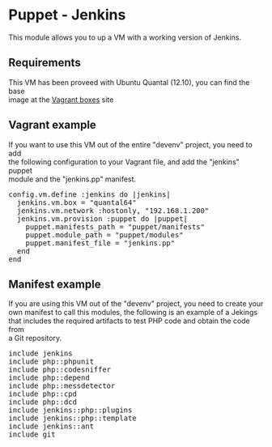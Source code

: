 Puppet - Jenkins
==============

This module allows you to up a VM with a working version of Jenkins.

Requirements
------------
This VM has been proveed with Ubuntu Quantal (12.10), you can find the base  
image at the [Vagrant boxes][1] site

Vagrant example
---------------
If you want to use this VM out of the entire "devenv" project, you need to add  
the following configuration to your Vagrant file, and add the "jenkins" puppet  
module and the "jenkins.pp" manifest.
<pre>
config.vm.define :jenkins do |jenkins|
  jenkins.vm.box = "quantal64"
  jenkins.vm.network :hostonly, "192.168.1.200"
  jenkins.vm.provision :puppet do |puppet|
    puppet.manifests_path = "puppet/manifests"
    puppet.module_path = "puppet/modules"
    puppet.manifest_file = "jenkins.pp"
  end
end</pre>

Manifest example
----------------
If you are using this VM out of the "devenv" project, you need to create your  
own manifest to call this modules, the following is an example of a Jekings  
that includes the required artifacts to test PHP code and obtain the code from  
a Git repository.
<pre>
include jenkins
include php::phpunit
include php::codesniffer
include php::depend
include php::messdetector
include php::cpd
include php::dcd
include jenkins::php::plugins
include jenkins::php::template
include jenkins::ant
include git</pre>

[1]: http://www.vagrantbox.es/ "Vagrant base boxes"